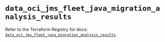 # `data_oci_jms_fleet_java_migration_analysis_results`

Refer to the Terraform Registry for docs: [`data_oci_jms_fleet_java_migration_analysis_results`](https://registry.terraform.io/providers/oracle/oci/6.18.0/docs/data-sources/jms_fleet_java_migration_analysis_results).
